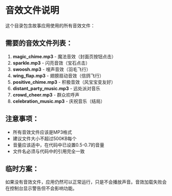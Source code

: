 # 音效文件说明

这个目录包含故事应用使用的所有音效文件：

## 需要的音效文件列表：

1. **magic_chime.mp3** - 魔法音效（封面页按钮点击）
2. **sparkle.mp3** - 闪亮音效（宝石点击）
3. **swoosh.mp3** - 嗖声音效（羽毛飞行）
4. **wing_flap.mp3** - 翅膀扇动音效（信鸽飞行）
5. **positive_chime.mp3** - 积极音效（风宝宝变友好）
6. **distant_party_music.mp3** - 远处派对音乐
7. **crowd_cheer.mp3** - 群众欢呼声
8. **celebration_music.mp3** - 庆祝音乐（结局）

## 注意事项：

- 所有音效文件应该是MP3格式
- 建议文件大小不超过500KB每个
- 音量应该适中，在代码中已设置0.5-0.7的音量
- 文件名必须与代码中的引用完全一致

## 临时方案：

如果没有音效文件，应用仍然可以正常运行，只是不会播放声音。音效加载失败会在控制台显示警告但不会影响功能。